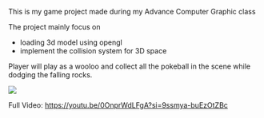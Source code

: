 This is my game project made during my Advance Computer Graphic class

The project mainly focus on

- loading 3d model using opengl
- implement the collision system for 3D space

Player will play as a wooloo and collect all the pokeball in the scene while dodging the falling rocks.

![](ajm_2.gif)

Full Video:
https://youtu.be/0OnprWdLFgA?si=9ssmya-buEzOtZBc
